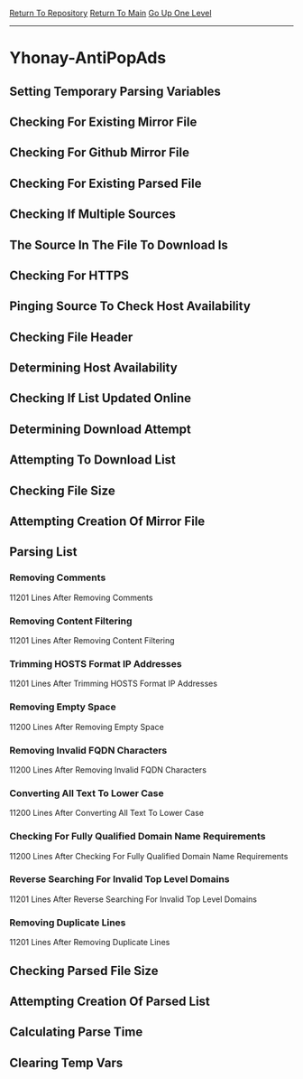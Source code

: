 [Return To Repository](https://github.com/deathbybandaid/piholeparser/)
[Return To Main](https://github.com/deathbybandaid/piholeparser/blob/master/RecentRunLogs/Mainlog.md)
[Go Up One Level](https://github.com/deathbybandaid/piholeparser/blob/master/RecentRunLogs/TopLevelScripts/30-Processing-External-Blacklists.md)
____________________________________
# Yhonay-AntiPopAds
## Setting Temporary Parsing Variables
## Checking For Existing Mirror File
## Checking For Github Mirror File
## Checking For Existing Parsed File
## Checking If Multiple Sources
## The Source In The File To Download Is
## Checking For HTTPS
## Pinging Source To Check Host Availability
## Checking File Header
## Determining Host Availability
## Checking If List Updated Online
## Determining Download Attempt
## Attempting To Download List
## Checking File Size
## Attempting Creation Of Mirror File
## Parsing List
### Removing Comments
11201 Lines After Removing Comments
### Removing Content Filtering
11201 Lines After Removing Content Filtering
### Trimming HOSTS Format IP Addresses
11201 Lines After Trimming HOSTS Format IP Addresses
### Removing Empty Space
11200 Lines After Removing Empty Space
### Removing Invalid FQDN Characters
11200 Lines After Removing Invalid FQDN Characters
### Converting All Text To Lower Case
11200 Lines After Converting All Text To Lower Case
### Checking For Fully Qualified Domain Name Requirements
11200 Lines After Checking For Fully Qualified Domain Name Requirements
### Reverse Searching For Invalid Top Level Domains
11201 Lines After Reverse Searching For Invalid Top Level Domains
### Removing Duplicate Lines
11201 Lines After Removing Duplicate Lines
## Checking Parsed File Size
## Attempting Creation Of Parsed List
## Calculating Parse Time
## Clearing Temp Vars
